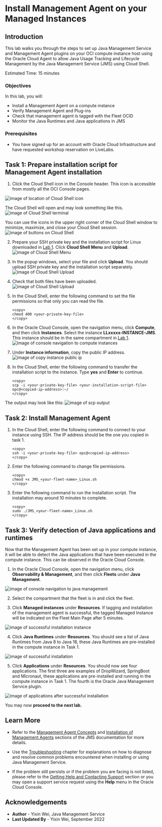 # Install Management Agent on your Managed Instances

## Introduction

This lab walks you through the steps to set up Java Management Service and Management Agent plugins on your OCI compute instance host using the Oracle Cloud Agent to allow Java Usage Tracking and Lifecycle Management by the Java Management Service (JMS) using Cloud Shell.

Estimated Time: 15 minutes

### Objectives

In this lab, you will:

- Install a Management Agent on a compute instance
- Verify Management Agent and Plug-ins
- Check that management agent is tagged with the Fleet OCID
- Monitor the Java Runtimes and Java applications in JMS

### Prerequisites

* You have signed up for an account with Oracle Cloud Infrastructure and have requested workshop reservation on LiveLabs.

## Task 1: Prepare installation script for Management Agent installation

1. Click the Cloud Shell icon in the Console header. This icon is accessible from mostly all the OCI Console pages.

  ![image of location of Cloud Shell icon](images/oci-cloud-shell-navigate.png)

  The Cloud Shell will open and may look something like this.
  ![image of Cloud Shell terminal](images/oci-cloud-shell-console.png)

  You can use the icons in the upper right corner of the Cloud Shell window to minimize, maximize, and close your Cloud Shell session.
  ![image of buttons on Cloud Shell](images/oci-cloud-shell-buttons.png)

2. Prepare your SSH private key and the installation script for Linux downloaded in [Lab 1](?lab=setup-a-fleet). Click **Cloud Shell Menu** and **Upload**.
  ![image of Cloud Shell Menu](images/cloud-shell-menu.png)

3. In the popup windows, select your file and click **Upload**. You should upload SSH private key and the installation script separately.
  ![image of Cloud Shell Upload](images/cloud-shell-upload.png)

4. Check that both files have been uploaded.
  ![image of Cloud Shell Upload](images/cloud-shell-upload-successful.png)

5. In the Cloud Shell, enter the following command to set the file permissions so that only you can read the file.

    ```
    <copy>
    chmod 400 <your-private-key-file>
    </copy>
    ```

6. In the Oracle Cloud Console, open the navigation menu, click **Compute**, and then click **Instances**. Select the instance **LLxxxxx-INSTANCE-JMS**. This instance should be in the same compartment in [Lab 1](?lab=setup-a-fleet).
  ![image of console navigation to compute instances](images/console-navigation-instance.png)

7. Under **Instance information**, copy the public IP address.
  ![image of copy instance public ip](images/copy-instance-ip.png)

8. In the Cloud Shell, enter the following command to transfer the installation script to the instance. Type **yes** and **Enter** to continue.

    ```
    <copy>
    scp -i <your-private-key-file> <your-installation-script-file> opc@<copied-ip-address>:~/
    </copy>
    ```

  The output may look like this:
  ![image of scp output](images/cloud-shell-scp-output.png)

## Task 2: Install Management Agent

1. In the Cloud Shell, enter the following command to connect to your instance using SSH. The IP address should be the one you copied in task 1.

    ```
    <copy>
    ssh -i <your-private-key-file> opc@<copied-ip-address>
    </copy>
    ```

2. Enter the following command to change file permissions.

     ```
     <copy>
     chmod +x JMS_<your-fleet-name>_Linux.sh
     </copy>
     ```

3. Enter the following command to run the installation script. The installation may around 10 minutes to complete.

     ```
     <copy>
     sudo ./JMS_<your-fleet-name>_Linux.sh
     </copy>
     ```

## Task 3: Verify detection of Java applications and runtimes

Now that the Management Agent has been set up in your compute instance, it will be able to detect the Java applications that have been executed in the compute instance. This can be observed in the Oracle Cloud Console.

1. In the Oracle Cloud Console, open the navigation menu, click **Observability & Management**, and then click **Fleets** under **Java Management**.

  ![image of console navigation to java management](images/console-navigation-jms.png)

2. Select the compartment that the fleet is in and click the fleet.

3. Click **Managed instances** under **Resources**. If tagging and installation of the management agent is successful, the tagged Managed Instance will be indicated on the Fleet Main Page after 5 minutes.

  ![image of successful installation instance](images/successful-installation-instance.png)

4. Click **Java Runtimes** under **Resources**. You should see a list of Java Runtimes from Java 8 to Java 18, these Java Runtimes are pre-installed in the compute instance in Task 1.

  ![image of successful installation](images/successful-installation.png)

5. Click **Applications** under **Resources**. You should now see four applications. The first three are examples of DropWizard, SpringBoot and Micronaut, these applications are pre-installed and running in the compute instance in Task 1. The fourth is the Oracle Java Management Service plugin.

  ![image of applications after successful installation](images/successful-installation-applications.png)

  You may now **proceed to the next lab.**


## Learn More

- Refer to the [Management Agent Concepts](https://docs.oracle.com/en-us/iaas/management-agents/doc/you-begin.html) and [Installation of Management Agents](https://docs.oracle.com/en-us/iaas/management-agents/doc/install-management-agent-chapter.html) sections of the JMS documentation for more details.

- Use the [Troubleshooting](https://docs.oracle.com/en-us/iaas/jms/doc/troubleshooting.html#GUID-2D613C72-10F3-4905-A306-4F2673FB1CD3) chapter for explanations on how to diagnose and resolve common problems encountered when installing or using Java Management Service.

- If the problem still persists or if the problem you are facing is not listed, please refer to the [Getting Help and Contacting Support](https://docs.oracle.com/en-us/iaas/Content/GSG/Tasks/contactingsupport.htm) section or you may open a support service request using the **Help** menu in the Oracle Cloud Console.

## Acknowledgements

- **Author** - Yixin Wei, Java Management Service
- **Last Updated By** - Yixin Wei, September 2022